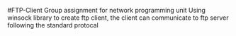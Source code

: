 #FTP-Client
Group assignment for network programming unit
Using winsock library to create ftp client, the client can communicate to ftp server following the standard protocal

